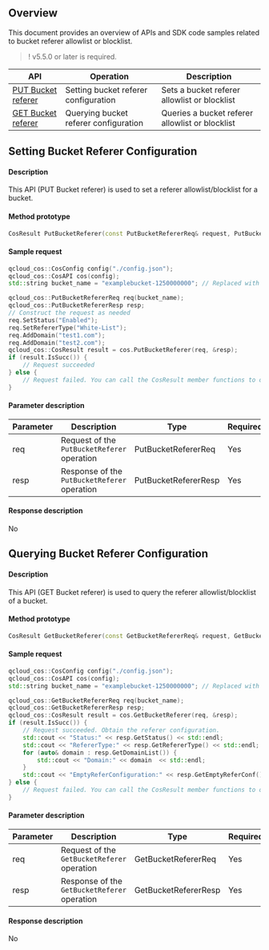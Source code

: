 ## Overview

This document provides an overview of APIs and SDK code samples related to bucket referer allowlist or blocklist.

>! v5.5.0 or later is required.
>

| API | Operation | Description |
| ------------------------------------------------------------ | -------------- | -------------------------- |
| [PUT Bucket referer](https://intl.cloud.tencent.com/document/product/436/31423) | Setting bucket referer configuration | Sets a bucket referer allowlist or blocklist |
| [GET Bucket referer](https://intl.cloud.tencent.com/document/product/436/30615) | Querying bucket referer configuration | Queries a bucket referer allowlist or blocklist |

## Setting Bucket Referer Configuration

#### Description

This API (PUT Bucket referer) is used to set a referer allowlist/blocklist for a bucket.

#### Method prototype

```cpp
CosResult PutBucketReferer(const PutBucketRefererReq& request, PutBucketRefererResp* response);
```

#### Sample request

```cpp
qcloud_cos::CosConfig config("./config.json");
qcloud_cos::CosAPI cos(config);
std::string bucket_name = "examplebucket-1250000000"; // Replaced with the bucket name

qcloud_cos::PutBucketRefererReq req(bucket_name);
qcloud_cos::PutBucketRefererResp resp;
// Construct the request as needed
req.SetStatus("Enabled");
req.SetRefererType("White-List");
req.AddDomain("test1.com");
req.AddDomain("test2.com");
qcloud_cos::CosResult result = cos.PutBucketReferer(req, &resp);
if (result.IsSucc()) {
    // Request succeeded
} else {
    // Request failed. You can call the CosResult member functions to output the error information, such as requestID.
} 
```

#### Parameter description

| Parameter | Description | Type | Required |
| ---- | -------------------------- | -------------------- | -------- |
| req | Request of the `PutBucketReferer` operation | PutBucketRefererReq  | Yes |
| resp | Response of the `PutBucketReferer` operation | PutBucketRefererResp | Yes |

#### Response description
No

## Querying Bucket Referer Configuration

#### Description

This API (GET Bucket referer) is used to query the referer allowlist/blocklist of a bucket.

#### Method prototype

```cpp
CosResult GetBucketReferer(const GetBucketRefererReq& request, GetBucketRefererResp* response);
```

#### Sample request

```cpp
qcloud_cos::CosConfig config("./config.json");
qcloud_cos::CosAPI cos(config);
std::string bucket_name = "examplebucket-1250000000"; // Replaced with the bucket name

qcloud_cos::GetBucketRefererReq req(bucket_name);
qcloud_cos::GetBucketRefererResp resp;
qcloud_cos::CosResult result = cos.GetBucketReferer(req, &resp);
if (result.IsSucc()) {
    // Request succeeded. Obtain the referer configuration.
    std::cout << "Status:" << resp.GetStatus() << std::endl;
    std::cout << "RefererType:" << resp.GetRefererType() << std::endl;
    for (auto& domain : resp.GetDomainList()) {
        std::cout << "Domain:" << domain  << std::endl;
    }
    std::cout << "EmptyReferConfiguration:" << resp.GetEmptyReferConf() << std::endl;
} else {
    // Request failed. You can call the CosResult member functions to output the error information, such as requestID.
} 
```

#### Parameter description

| Parameter | Description | Type | Required |
| ---- | -------------------------- | -------------------- | -------- |
| req  | Request of the `GetBucketReferer` operation | GetBucketRefererReq | Yes |
| resp | Response of the `GetBucketReferer` operation | GetBucketRefererResp | Yes |

#### Response description
No
